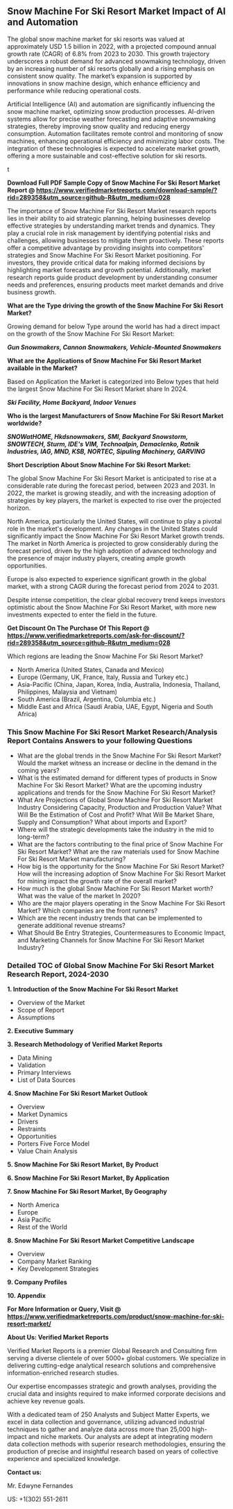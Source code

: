 <h2>Snow Machine For Ski Resort Market Impact of AI and Automation</h2><p>The global snow machine market for ski resorts was valued at approximately USD 1.5 billion in 2022, with a projected compound annual growth rate (CAGR) of 6.8% from 2023 to 2030. This growth trajectory underscores a robust demand for advanced snowmaking technology, driven by an increasing number of ski resorts globally and a rising emphasis on consistent snow quality. The market’s expansion is supported by innovations in snow machine design, which enhance efficiency and performance while reducing operational costs.</p><p>Artificial Intelligence (AI) and automation are significantly influencing the snow machine market, optimizing snow production processes. AI-driven systems allow for precise weather forecasting and adaptive snowmaking strategies, thereby improving snow quality and reducing energy consumption. Automation facilitates remote control and monitoring of snow machines, enhancing operational efficiency and minimizing labor costs. The integration of these technologies is expected to accelerate market growth, offering a more sustainable and cost-effective solution for ski resorts.</p>t</p><p id="" class=""><strong>Download Full PDF Sample Copy of Snow Machine For Ski Resort Market Report @ <a href="https://www.verifiedmarketreports.com/download-sample/?rid=289358&utm_source=github-R&utm_medium=028" target="_blank">https://www.verifiedmarketreports.com/download-sample/?rid=289358&utm_source=github-R&utm_medium=028</a></strong></p><p>The importance of&nbsp;Snow Machine For Ski Resort Market research reports lies in their ability to aid strategic planning, helping businesses develop effective strategies by understanding market trends and dynamics. They play a crucial role in risk management by identifying potential risks and challenges, allowing businesses to mitigate them proactively. These reports offer a competitive advantage by providing insights into competitors' strategies and Snow Machine For Ski Resort Market positioning. For investors, they provide critical data for making informed decisions by highlighting market forecasts and growth potential. Additionally, market research reports guide product development by understanding consumer needs and preferences, ensuring products meet market demands and drive business growth.</p><p><strong>What are the&nbsp;Type driving the growth of the Snow Machine For Ski Resort Market?</strong></p><p id="" class="">Growing demand for below Type around the world has had a direct impact on the growth of the Snow Machine For Ski Resort Market:</p><em><strong>Gun Snowmakers, Cannon Snowmakers, Vehicle-Mounted Snowmakers</strong></em></p><strong>What are the&nbsp;Applications&nbsp;of Snow Machine For Ski Resort Market available in the Market?</strong></p><p id="" class="">Based on Application the Market is categorized into Below types that held the largest Snow Machine For Ski Resort Market share In 2024.</p><em><strong>Ski Facility, Home Backyard, Indoor Venues</strong></em></p><strong>Who is the largest Manufacturers of Snow Machine For Ski Resort Market worldwide?</strong></p><p><em><strong>SNOWatHOME, Hkdsnowmakers, SMI, Backyard Snowstorm, SNOWTECH, Sturm, IDE's VIM, Technoalpin, Demaclenko, Ratnik Industries, IAG, MND, KSB, NORTEC, Sipuling Machinery, GARVING</strong></em></p><p id="" class=""><strong>Short Description About Snow Machine For Ski Resort Market:</strong></p><p>The global Snow Machine For Ski Resort Market is anticipated to rise at a considerable rate during the forecast period, between 2023 and 2031. In 2022, the market is growing steadily, and with the increasing adoption of strategies by key players, the market is expected to rise over the projected horizon.</p><p>North America, particularly the United States, will continue to play a pivotal role in the market's development. Any changes in the United States could significantly impact the Snow Machine For Ski Resort Market growth trends. The market in North America is projected to grow considerably during the forecast period, driven by the high adoption of advanced technology and the presence of major industry players, creating ample growth opportunities.</p><p>Europe is also expected to experience significant growth in the global market, with a strong CAGR during the forecast period from 2024 to 2031.</p><p>Despite intense competition, the clear global recovery trend keeps investors optimistic about the Snow Machine For Ski Resort Market, with more new investments expected to enter the field in the future.</p><p id="" class=""><strong>Get Discount On The Purchase Of This Report @ <a href="https://www.verifiedmarketreports.com/ask-for-discount/?rid=289358&utm_source=github-R&utm_medium=028" target="_blank">https://www.verifiedmarketreports.com/ask-for-discount/?rid=289358&utm_source=github-R&utm_medium=028</a></strong></p>Which regions are leading the Snow Machine For Ski Resort Market?</p><ul><li>North America (United States, Canada and Mexico)</li><li>Europe (Germany, UK, France, Italy, Russia and Turkey etc.)</li><li>Asia-Pacific (China, Japan, Korea, India, Australia, Indonesia, Thailand, Philippines, Malaysia and Vietnam)</li><li>South America (Brazil, Argentina, Columbia etc.)</li><li>Middle East and Africa (Saudi Arabia, UAE, Egypt, Nigeria and South Africa)</li></ul><h3 id="" class="">This Snow Machine For Ski Resort Market Research/Analysis Report Contains Answers to your following Questions</h3><ul><li>What are the global trends in the Snow Machine For Ski Resort Market? Would the market witness an increase or decline in the demand in the coming years?</li><li>What is the estimated demand for different types of products in Snow Machine For Ski Resort Market? What are the upcoming industry applications and trends for the Snow Machine For Ski Resort Market?</li><li>What Are Projections of Global Snow Machine For Ski Resort Market Industry Considering Capacity, Production and Production Value? What Will Be the Estimation of Cost and Profit? What Will Be Market Share, Supply and Consumption? What about imports and Export?</li><li>Where will the strategic developments take the industry in the mid to long-term?</li><li>What are the factors contributing to the final price of Snow Machine For Ski Resort Market? What are the raw materials used for Snow Machine For Ski Resort Market manufacturing?</li><li>How big is the opportunity for the Snow Machine For Ski Resort Market? How will the increasing adoption of Snow Machine For Ski Resort Market for mining impact the growth rate of the overall market?</li><li>How much is the global Snow Machine For Ski Resort Market worth? What was the value of the market In 2020?</li><li>Who are the major players operating in the Snow Machine For Ski Resort Market? Which companies are the front runners?</li><li>Which are the recent industry trends that can be implemented to generate additional revenue streams?</li><li>What Should Be Entry Strategies, Countermeasures to Economic Impact, and Marketing Channels for Snow Machine For Ski Resort Market Industry?</li></ul><h3 id="" class="">Detailed TOC of Global Snow Machine For Ski Resort Market Research Report, 2024-2030</h3><p id="" class=""><strong>1. Introduction of the Snow Machine For Ski Resort Market</strong></p><ul><li>Overview of the Market</li><li>Scope of Report</li><li>Assumptions</li></ul><p id="" class=""><strong>2. Executive Summary</strong></p><p id="" class=""><strong>3. Research Methodology of Verified Market Reports</strong></p><ul><li>Data Mining</li><li>Validation</li><li>Primary Interviews</li><li>List of Data Sources</li></ul><p id="" class=""><strong>4. Snow Machine For Ski Resort Market Outlook</strong></p><ul><li>Overview</li><li>Market Dynamics</li><li>Drivers</li><li>Restraints</li><li>Opportunities</li><li>Porters Five Force Model</li><li>Value Chain Analysis</li></ul><p id="" class=""><strong>5. Snow Machine For Ski Resort Market, By Product</strong></p><p id="" class=""><strong>6. Snow Machine For Ski Resort Market, By Application</strong></p><p id="" class=""><strong>7. Snow Machine For Ski Resort Market, By Geography</strong></p><ul><li>North America</li><li>Europe</li><li>Asia Pacific</li><li>Rest of the World</li></ul><p id="" class=""><strong>8. Snow Machine For Ski Resort Market Competitive Landscape</strong></p><ul><li>Overview</li><li>Company Market Ranking</li><li>Key Development Strategies</li></ul><p id="" class=""><strong>9. Company Profiles</strong></p><p id="" class=""><strong>10. Appendix</strong></p><p id="" class=""><strong>For More Information or Query, Visit @ <a href="https://www.verifiedmarketreports.com/product/snow-machine-for-ski-resort-market/" target="_blank">https://www.verifiedmarketreports.com/product/snow-machine-for-ski-resort-market/</a></strong></p><p id="" class=""><strong>About Us: Verified Market Reports</strong></p><p id="" class="">Verified Market Reports is a premier Global Research and Consulting firm serving a diverse clientele of over 5000+ global customers. We specialize in delivering cutting-edge analytical research solutions and comprehensive information-enriched research studies.</p><p id="" class="">Our expertise encompasses strategic and growth analyses, providing the crucial data and insights required to make informed corporate decisions and achieve key revenue goals.</p><p id="" class="">With a dedicated team of 250 Analysts and Subject Matter Experts, we excel in data collection and governance, utilizing advanced industrial techniques to gather and analyze data across more than 25,000 high-impact and niche markets. Our analysts are adept at integrating modern data collection methods with superior research methodologies, ensuring the production of precise and insightful research based on years of collective experience and specialized knowledge.</p><p id="" class=""><strong>Contact us:</strong></p><p id="" class="">Mr. Edwyne Fernandes</p><p id="" class="">US: +1(302) 551-2611</p>